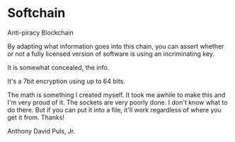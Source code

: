 # Softchain
Anti-piracy Blockchain

By adapting what information goes into this chain, you can assert whether or not a fully licensed version of software is using an incriminating key.

It is somewhat concealed, the info.

It's a 7bit encryption using up to 64 bits.

The math is something I created myself. It took me awhile to make this and I'm very proud of it. The sockets are very poorly done. I don't know what to do there. But if you can put it into a file, it'll work regardless of where you get it from. Thanks!

Anthony David Puls, Jr.
